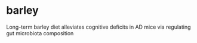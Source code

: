 # barley
Long-term barley diet alleviates cognitive deficits in AD mice via regulating gut microbiota composition
